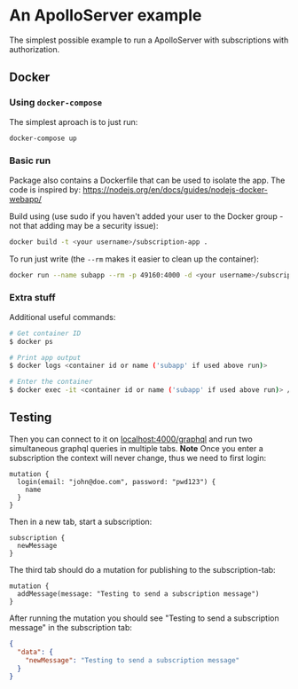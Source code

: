 # An ApolloServer example

The simplest possible example to run a ApolloServer with subscriptions with authorization.

## Docker

### Using `docker-compose`

The simplest aproach is to just run:

```bash
docker-compose up
```

### Basic run

Package also contains a Dockerfile that can be used to isolate the app. The
code is inspired by: https://nodejs.org/en/docs/guides/nodejs-docker-webapp/

Build using (use sudo if you haven't added your user to the Docker group - not
that adding may be a security issue):

```bash
docker build -t <your username>/subscription-app .
```

To run just write (the `--rm` makes it easier to clean up the container):

```bash
docker run --name subapp --rm -p 49160:4000 -d <your username>/subscription-app
```

### Extra stuff

Additional useful commands:

```bash
# Get container ID
$ docker ps

# Print app output
$ docker logs <container id or name ('subapp' if used above run)>

# Enter the container
$ docker exec -it <container id or name ('subapp' if used above run)> /bin/bash
```

## Testing

Then you can connect to it on [localhost:4000/graphql](http://localhost:4000/graphql) and run two simultaneous graphql queries in multiple tabs. **Note** Once you enter a subscription the context will never change, thus we need to first login:

```gql
mutation {
  login(email: "john@doe.com", password: "pwd123") {
    name
  }
}
```

Then in a new tab, start a subscription:

```gql
subscription {
  newMessage
}
```

The third tab should do a mutation for publishing to the subscription-tab:

```gql
mutation {
  addMessage(message: "Testing to send a subscription message")
}
```

After running the mutation you should see "Testing to send a subscription message" in the subscription tab:

```json
{
  "data": {
    "newMessage": "Testing to send a subscription message"
  }
}
```
